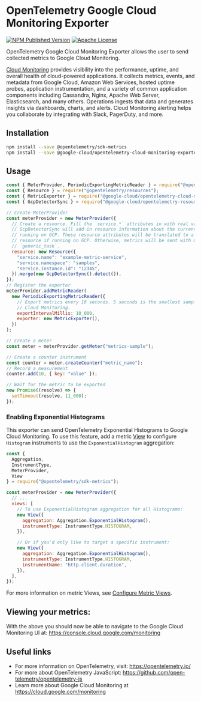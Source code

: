 # OpenTelemetry Google Cloud Monitoring Exporter
[![NPM Published Version][npm-img]][npm-url]
[![Apache License][license-image]][license-image]

OpenTelemetry Google Cloud Monitoring Exporter allows the user to send collected metrics to Google Cloud Monitoring.

[Cloud Monitoring](https://cloud.google.com/monitoring) provides visibility into the performance, uptime, and overall health of cloud-powered applications. It collects metrics, events, and metadata from Google Cloud, Amazon Web Services, hosted uptime probes, application instrumentation, and a variety of common application components including Cassandra, Nginx, Apache Web Server, Elasticsearch, and many others. Operations ingests that data and generates insights via dashboards, charts, and alerts. Cloud Monitoring alerting helps you collaborate by integrating with Slack, PagerDuty, and more.

## Installation

```bash
npm install --save @opentelemetry/sdk-metrics
npm install --save @google-cloud/opentelemetry-cloud-monitoring-exporter
```

## Usage

```js
const { MeterProvider, PeriodicExportingMetricReader } = require("@opentelemetry/sdk-metrics");
const { Resource } = require("@opentelemetry/resources");
const { MetricExporter } = require("@google-cloud/opentelemetry-cloud-monitoring-exporter");
const { GcpDetectorSync } = require("@google-cloud/opentelemetry-resource-util");

// Create MeterProvider
const meterProvider = new MeterProvider({
  // Create a resource. Fill the `service.*` attributes in with real values for your service.
  // GcpDetectorSync will add in resource information about the current environment if you are
  // running on GCP. These resource attributes will be translated to a specific GCP monitored
  // resource if running on GCP. Otherwise, metrics will be sent with monitored resource
  // `generic_task`.
  resource: new Resource({
    "service.name": "example-metric-service",
    "service.namespace": "samples",
    "service.instance.id": "12345",
  }).merge(new GcpDetectorSync().detect()),
});
// Register the exporter
meterProvider.addMetricReader(
  new PeriodicExportingMetricReader({
    // Export metrics every 10 seconds. 5 seconds is the smallest sample period allowed by
    // Cloud Monitoring.
    exportIntervalMillis: 10_000,
    exporter: new MetricExporter(),
  })
);

// Create a meter
const meter = meterProvider.getMeter("metrics-sample");

// Create a counter instrument
const counter = meter.createCounter("metric_name");
// Record a measurement
counter.add(10, { key: "value" });

// Wait for the metric to be exported
new Promise((resolve) => {
  setTimeout(resolve, 11_000);
});
```

### Enabling Exponential Histograms

This exporter can send OpenTelemetry Exponential Histograms to Google Cloud Monitoring. To use
this feature, add a metric [View][views] to configure `Histogram` instruments to use the
`ExponentialHistogram` aggregation:

```js
const {
  Aggregation,
  InstrumentType,
  MeterProvider,
  View
} = require("@opentelemetry/sdk-metrics");

const meterProvider = new MeterProvider({
  // ...
  views: [
    // To use ExponentialHistogram aggregation for all Histograms:
    new View({
      aggregation: Aggregation.ExponentialHistogram(),
      instrumentType: InstrumentType.HISTOGRAM,
    }),

    // Or if you'd only like to target a specific instrument:
    new View({
      aggregation: Aggregation.ExponentialHistogram(),
      instrumentType: InstrumentType.HISTOGRAM,
      instrumentName: "http.client.duration",
    }),
  ],
});
```

For more information on metric Views, see [Configure Metric Views][views].

##  Viewing your metrics:

With the above you should now be able to navigate to the Google Cloud Monitoring UI at: <https://console.cloud.google.com/monitoring>

## Useful links
- For more information on OpenTelemetry, visit: <https://opentelemetry.io/>
- For more about OpenTelemetry JavaScript: <https://github.com/open-telemetry/opentelemetry-js>
- Learn more about Google Cloud Monitoring at https://cloud.google.com/monitoring

[views]: https://opentelemetry.io/docs/instrumentation/js/manual/#configure-metric-views
[license-url]: https://github.com/GoogleCloudPlatform/opentelemetry-operations-js/blob/main/LICENSE
[npm-url]: https://www.npmjs.com/package/@google-cloud/opentelemetry-cloud-monitoring-exporter
[npm-img]: https://badge.fury.io/js/%40google-cloud%2Fopentelemetry-cloud-monitoring-exporter.svg
[license-image]: https://img.shields.io/badge/license-Apache_2.0-green.svg?style=flat
